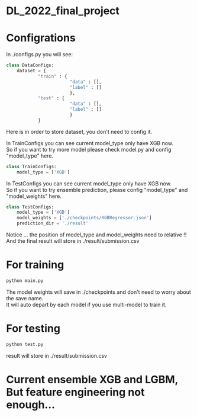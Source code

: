 # DL_2022_final_project

# Configrations
In ./configs.py you will see:
``` python 
class DataConfigs:
    dataset = {
            "train" : {
                        "data" : [],
                        "label" : []
                        },
            "test" : {
                        "data" : [],
                        "label" : []
                        }
            }
```
Here is in order to store dataset, you don't need to config it. </br>

In TrainConfigs you can see current model_type only have XGB now. </br>
So if you want to try more model please check model.py and config "model_type" here.
``` python 
class TrainConfigs:
    model_type = ['XGB']
```
In TestConfigs you can see current model_type only have XGB now. </br>
So if you want to try ensemble prediction, please config 
"model_type" and "model_weights" here. </br>

``` python 
class TestConfigs:
    model_type = ['XGB']
    model_weights = ['./checkpoints/XGBRegressor.json']
    prediction_dir = './result'
```
Notice ... the position of model_type and model_weights need to relative !! </br>
And the final result will store in ./result/submission.csv

# For training 
``` python 
python main.py

```
The model weights will save in ./checkpoints and don't need to worry about the save name. </br> 
It will auto depart by each model if you use multi-model to train it.

# For testing
``` python
python test.py

```
result will store in ./result/submission.csv </br>

# Current ensemble XGB and LGBM, But feature engineering not enough...